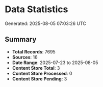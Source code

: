 # Data Statistics

Generated: 2025-08-05 07:03:26 UTC

## Summary

- **Total Records**: 7695
- **Sources**: 16
- **Date Range**: 2025-07-23 to 2025-08-05
- **Content Store Total**: 3
- **Content Store Processed**: 0
- **Content Store Pending**: 3

